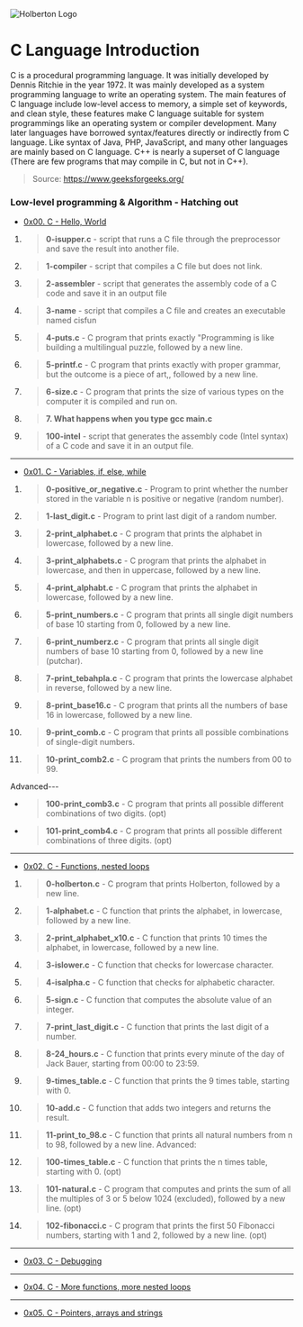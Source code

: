 ![Holberton Logo](https://www.exponcapital.com/wp-content/uploads/2017/10/holberton-1.png)

# C Language Introduction

C is a procedural programming language. It was initially developed by Dennis Ritchie in the year 1972. It was mainly developed as a system programming language to write an operating system. The main features of C language include low-level access to memory, a simple set of keywords, and clean style, these features make C language suitable for system programmings like an operating system or compiler development.
Many later languages have borrowed syntax/features directly or indirectly from C language. Like syntax of Java, PHP, JavaScript, and many other languages are mainly based on C language. C++ is nearly a superset of C language (There are few programs that may compile in C, but not in C++). 
> Source: https://www.geeksforgeeks.org/

### Low-level programming & Algorithm - Hatching out

* [0x00. C - Hello, World](https://github.com/ezedksl/holbertonschool-low_level_programming/tree/master/0x00-hello_world)
1. > **0-isupper.c** - script that runs a C file through the preprocessor and save the result into another file.
1. > **1-compiler** - script that compiles a C file but does not link.
1. > **2-assembler** - script that generates the assembly code of a C code and save it in an output file
1. > **3-name** - script that compiles a C file and creates an executable named cisfun
1. > **4-puts.c** - C program that prints exactly "Programming is like building a multilingual puzzle, followed by a new line.
1. > **5-printf.c** - C program that prints exactly with proper grammar, but the outcome is a piece of art,, followed by a new line.
1. > **6-size.c** - C program that prints the size of various types on the computer it is compiled and run on.
1. > **7. What happens when you type gcc main.c**
1. > **100-intel** - script that generates the assembly code (Intel syntax) of a C code and save it in an output file.
---
* [0x01. C - Variables, if, else, while](https://github.com/ezedksl/holbertonschool-low_level_programming/tree/master/0x01-variables_if_else_while)
1. > **0-positive_or_negative.c** - Program to print whether the number stored in the variable n is positive or negative (random number).
1. > **1-last_digit.c** - Program to print last digit of a random number.
1. > **2-print_alphabet.c** - C program that prints the alphabet in lowercase, followed by a new line.
1. > **3-print_alphabets.c** - C program that prints the alphabet in lowercase, and then in uppercase, followed by a new line.
1. > **4-print_alphabt.c** - C program that prints the alphabet in lowercase, followed by a new line.
1. > **5-print_numbers.c** - C program that prints all single digit numbers of base 10 starting from 0, followed by a new line.
1. > **6-print_numberz.c** - C program that prints all single digit numbers of base 10 starting from 0, followed by a new line (putchar).
1. > **7-print_tebahpla.c** - C program that prints the lowercase alphabet in reverse, followed by a new line.
1. > **8-print_base16.c** - C program that prints all the numbers of base 16 in lowercase, followed by a new line.
1. > **9-print_comb.c** - C program that prints all possible combinations of single-digit numbers.
1. > **10-print_comb2.c** - C program that prints the numbers from 00 to 99.

Advanced---
* > **100-print_comb3.c** - C program that prints all possible different combinations of two digits. (opt)
* > **101-print_comb4.c** - C program that prints all possible different combinations of three digits. (opt)
---
* [0x02. C - Functions, nested loops](https://github.com/ezedksl/holbertonschool-low_level_programming/tree/master/0x00-hello_world)
1. > **0-holberton.c** - C program that prints Holberton, followed by a new line.
1. > **1-alphabet.c** - C function that prints the alphabet, in lowercase, followed by a new line.
1. > **2-print_alphabet_x10.c** - C function that prints 10 times the alphabet, in lowercase, followed by a new line.
1. > **3-islower.c** - C function that checks for lowercase character.
1. > **4-isalpha.c** - C function that checks for alphabetic character.
1. > **5-sign.c** - C function that computes the absolute value of an integer.
1. > **7-print_last_digit.c** - C function that prints the last digit of a number.
1. > **8-24_hours.c** - C function that prints every minute of the day of Jack Bauer, starting from 00:00 to 23:59.
1. > **9-times_table.c** - C function that prints the 9 times table, starting with 0.
1. > **10-add.c** - C function that adds two integers and returns the result.
1. > **11-print_to_98.c** - C function that prints all natural numbers from n to 98, followed by a new line.
Advanced:
1. > **100-times_table.c** - C function that prints the n times table, starting with 0. (opt)
1. > **101-natural.c** - C program that computes and prints the sum of all the multiples of 3 or 5 below 1024 (excluded), followed by a new line. (opt)
1. > **102-fibonacci.c** - C program that prints the first 50 Fibonacci numbers, starting with 1 and 2, followed by a new line. (opt)
---
* [0x03. C - Debugging](https://github.com/ezedksl/holbertonschool-low_level_programming/tree/master/0x00-hello_world)
---
* [0x04. C - More functions, more nested loops](https://github.com/ezedksl/holbertonschool-low_level_programming/tree/master/0x04-more_functions_nested_loops)
---
* [0x05. C - Pointers, arrays and strings](https://github.com/ezedksl/holbertonschool-low_level_programming/tree/master/0x00-hello_world)
